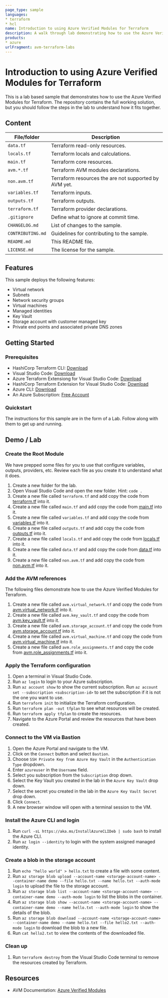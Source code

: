 ```yaml
---
page_type: sample
languages:
* terraform
* hcl
name: Introduction to using Azure Verified Modules for Terraform
description: A walk through lab demonstrating how to use the Azure Verified Modules for Terraform.
products:
* azure
urlFragment: avm-terraform-labs
---
```


# Introduction to using Azure Verified Modules for Terraform

This is a lab based sample that demonstrates how to use the Azure Verified Modules for Terraform. The repository contains the full working solution, but you should follow the steps in the lab to understand how it fits together.

## Content

| File/folder | Description |
|-------------|-------------|
| `data.tf` | Terraform read-only resources. |
| `locals.tf` | Terraform locals and calculations. |
| `main.tf` | Terraform core resources. |
| `avm.*.tf` | Terraform AVM modules declarations. |
| `non.avm.tf` | Terraform resources the are not supported by AVM yet. |
| `variables.tf` | Terraform inputs. |
| `outputs.tf` | Terraform outputs. |
| `terraform.tf` | Terraform provider declarations. |
| `.gitignore` | Define what to ignore at commit time. |
| `CHANGELOG.md` | List of changes to the sample. |
| `CONTRIBUTING.md` | Guidelines for contributing to the sample. |
| `README.md` | This README file. |
| `LICENSE.md` | The license for the sample. |

## Features

This sample deploys the following features:

* Virtual network
* Subnets
* Network security groups
* Virtual machines
* Managed identities
* Key Vault
* Storage account with customer managed key
* Private end points and associated private DNS zones

## Getting Started

### Prerequisites

* HashiCorp Terraform CLI: [Download](https://www.terraform.io/downloads)
* Visual Studio Code: [Download](https://code.visualstudio.com/)
* Azure Terraform Extensiong for Visual Studio Code: [Download](https://marketplace.visualstudio.com/items?itemName=ms-azuretools.vscode-azureterraform)
* HashiCorp Terraform Extension for Visual Studio Code: [Download](https://marketplace.visualstudio.com/items?itemName=HashiCorp.terraform)
* Azure CLI: [Download](https://learn.microsoft.com/en-us/cli/azure/install-azure-cli-windows?tabs=azure-cli#install-or-update)
* An Azure Subscription: [Free Account](https://azure.microsoft.com/en-gb/free/search/)

### Quickstart

The instructions for this sample are in the form of a Lab. Follow along with them to get up and running.

## Demo / Lab

### Create the Root Module

We have prepped some files for you to use that configure variables, outputs, providers, etc. Review each file as you create it to understand what it does.

1. Create a new folder for the lab.
1. Open Visual Studio Code and open the new folder. Hint: `code .`
1. Create a new file called `terraform.tf` and add copy the code from [terraform.tf](terraform.tf) into it.
1. Create a new file called `main.tf` and add copy the code from [main.tf](main.tf) into it.
1. Create a new file called `variables.tf` and add copy the code from [variables.tf](variables.tf) into it.
1. Create a new file called `outputs.tf` and add copy the code from [outputs.tf](outputs.tf) into it.
1. Create a new file called `locals.tf` and add copy the code from [locals.tf](locals.tf) into it.
1. Create a new file called `data.tf` and add copy the code from [data.tf](data.tf) into it.
1. Create a new file called `non.avm.tf` and add copy the code from [non.avm.tf](non.avm.tf) into it.

### Add the AVM references

The following files demonstrate how to use the Azure Verified Modules for Terraform.

1. Create a new file called `avm.virtual_network.tf` and copy the code from [avm.virtual_network.tf](avm.virtual_network.tf) into it.
1. Create a new file called `avm.key_vault.tf` and copy the code from [avm.key_vault.tf](avm.key_vault.tf) into it.
1. Create a new file called `avm.storage_account.tf` and copy the code from [avm.storage_account.tf](avm.storage_account.tf) into it.
1. Create a new file called `avm.virtual_machine.tf` and copy the code from [avm.virtual_machine.tf](avm.virtual_machine.tf) into it.
1. Create a new file called `avm.role_assignments.tf` and copy the code from [avm.role_assignments.tf](avm.role_assignments.tf) into it.

### Apply the Terraform configuration

1. Open a terminal in Visual Studio Code.
1. Run `az login` to login to your Azure subscription.
1. Run `az account show` to show the current subscription. Run `az account set --subscription <subscription-id>` to set the subscription if it is not the one you want to use.
1. Run `terraform init` to initialize the Terraform configuration.
1. Run `terraform plan -out tfplan` to see what resources will be created.
1. Run `terraform apply tfplan` to create the resources.
1. Navigate to the Azure Portal and review the resources that have been created.

### Connect to the VM via Bastion

1. Open the Azure Portal and navigate to the VM.
1. Click on the `Connect` button and select `Bastion`.
1. Choose `SSH Private Key from Azure Key Vault` in the `Authentication Type` dropdown.
1. Enter `azureuser` in the `Username` field.
1. Select you subscription from the `Subscription` drop down.
1. Select the Key Vault you created in the lab in the `Azure Key Vault` drop down.
1. Select the secret you created in the lab in the `Azure Key Vault Secret` drop down.
1. Click `Connect`.
1. A new browser window will open with a terminal session to the VM.

### Install the Azure CLI and login

1. Run `curl -sL https://aka.ms/InstallAzureCLIDeb | sudo bash` to install the Azure CLI.
1. Run `az login --identity` to login with the system assigned managed identity.

### Create a blob in the storage account

1. Run `echo "hello world" > hello.txt` to create a file with some content.
1. Run `az storage blob upload --account-name <storage-account-name> --container-name demo --file hello.txt --name hello.txt --auth-mode login` to upload the file to the storage account.
1. Run `az storage blob list --account-name <storage-account-name> --container-name demo --auth-mode login` to list the blobs in the container.
1. Run `az storage blob show --account-name <storage-account-name> --container-name demo --name hello.txt --auth-mode login` to show the details of the blob.
1. Run `az storage blob download --account-name <storage-account-name> --container-name demo --name hello.txt --file hello2.txt --auth-mode login` to download the blob to a new file.
1. Run `cat hello2.txt` to view the contents of the downloaded file.

### Clean up

1. Run `terraform destroy` from the Visual Studio Code terminal to remove the resources created by Terraform.

## Resources

* AVM Documentation: [Azure Verified Modules](https://aka.ms/avm)
